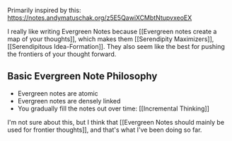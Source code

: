 Primarily inspired by this: https://notes.andymatuschak.org/z5E5QawiXCMbtNtupvxeoEX

I really like writing Evergreen Notes because [[Evergreen notes create a map of your thoughts]], which makes them [[Serendipity Maximizers]], [[Serendipitous Idea-Formation]]. They also seem like the best for pushing the frontiers of your thought forward.

## Basic Evergreen Note Philosophy
- Evergreen notes are atomic
- Evergreen notes are densely linked
- You gradually fill the notes out over time: [[Incremental Thinking]]

I'm not sure about this, but I think that [[Evergreen Notes should mainly be used for frontier thoughts]], and that's what I've been doing so far.